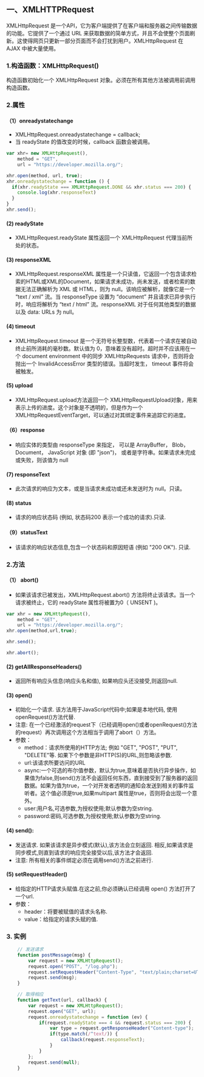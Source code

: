## 一、XMLHTTPRequest
XMLHttpRequest 是一个API，它为客户端提供了在客户端和服务器之间传输数据的功能。它提供了一个通过 URL 来获取数据的简单方式，并且不会使整个页面刷新。这使得网页只更新一部分页面而不会打扰到用户。XMLHttpRequest 在 AJAX 中被大量使用。

### 1.构造函数：XMLHttpRequest()
构造函数初始化一个 XMLHttpRequest 对象。必须在所有其他方法被调用前调用构造函数。

### 2.属性

#### （1）onreadystatechange 
+ XMLHttpRequest.onreadystatechange = callback;
+ 当 readyState 的值改变的时候，callback 函数会被调用。
```javascript
var xhr= new XMLHttpRequest(),
    method = "GET",
    url = "https://developer.mozilla.org/";

xhr.open(method, url, true);
xhr.onreadystatechange = function () {
  if(xhr.readyState === XMLHttpRequest.DONE && xhr.status === 200) {
    console.log(xhr.responseText)
  }
}
xhr.send();
```

#### (2) readyState
+ XMLHttpRequest.readyState 属性返回一个 XMLHttpRequest  代理当前所处的状态。

#### (3) responseXML
+ XMLHttpRequest.responseXML 属性是一个只读值，它返回一个包含请求检索的HTML或XML的Document，如果请求未成功，尚未发送，或者检索的数据无法正确解析为 XML 或 HTML，则为 null。该响应被解析，就像它是一个 “text / xml” 流。当 responseType 设置为 “document” 并且请求已异步执行时，响应将解析为 “text / html” 流。responseXML 对于任何其他类型的数据以及 data: URLs 为 null。

#### (4) timeout
+ XMLHttpRequest.timeout 是一个无符号长整型数，代表着一个请求在被自动终止前所消耗的毫秒数。默认值为 0，意味着没有超时。超时并不应该用在一个 document environment 中的同步 XMLHttpRequests  请求中，否则将会抛出一个 InvalidAccessError 类型的错误。当超时发生， timeout 事件将会被触发。

#### (5) upload
+ XMLHttpRequest.upload方法返回一个 XMLHttpRequestUpload对象，用来表示上传的进度。这个对象是不透明的，但是作为一个XMLHttpRequestEventTarget，可以通过对其绑定事件来追踪它的进度。

#### （6）response
+ 响应实体的类型由 responseType 来指定， 可以是 ArrayBuffer， Blob， Document， JavaScript 对象 (即 "json")， 或者是字符串。如果请求未完成或失败，则该值为 null

#### (7) responseText
+ 此次请求的响应为文本，或是当请求未成功或还未发送时为 null。只读。

#### (8) status
+ 请求的响应状态码 (例如, 状态码200 表示一个成功的请求).只读.

#### （9）statusText
+ 该请求的响应状态信息,包含一个状态码和原因短语 (例如 "200 OK"). 只读.

### 2.方法

#### （1） abort()
+ 如果该请求已被发出，XMLHttpRequest.abort() 方法将终止该请求。当一个请求被终止，它的 readyState 属性将被置为0（ UNSENT )。
```javascript
var xhr = new XMLHttpRequest(),
    method = "GET",
    url = "https://developer.mozilla.org/";
xhr.open(method,url,true);

xhr.send();

xhr.abort();
```

#### (2) getAllResponseHeaders()
+ 返回所有响应头信息(响应头名和值), 如果响应头还没接受,则返回null.

#### (3) open()
+ 初始化一个请求. 该方法用于JavaScript代码中;如果是本地代码, 使用 openRequest()方法代替.
+ 注意: 在一个已经激活的request下（已经调用open()或者openRequest()方法的request）再次调用这个方法相当于调用了abort（）方法。
+ 参数：
    + method：请求所使用的HTTP方法; 例如 "GET", "POST", "PUT", "DELETE"等. 如果下个参数是非HTTP(S)的URL,则忽略该参数.
    + url:该请求所要访问的URL
    + async:一个可选的布尔值参数，默认为true,意味着是否执行异步操作，如果值为false,则send()方法不会返回任何东西，直到接受到了服务器的返回数据。如果为值为true，一个对开发者透明的通知会发送到相关的事件监听者。这个值必须是true,如果multipart 属性是true，否则将会出现一个意外。
    + user:用户名,可选参数,为授权使用;默认参数为空string.
    + password:密码,可选参数,为授权使用;默认参数为空string.

#### (4) send():
+ 发送请求. 如果该请求是异步模式(默认),该方法会立刻返回. 相反,如果请求是同步模式,则直到请求的响应完全接受以后,该方法才会返回.
+ 注意: 所有相关的事件绑定必须在调用send()方法之前进行.

#### (5) setRequestHeader()
+ 给指定的HTTP请求头赋值.在这之前,你必须确认已经调用 open() 方法打开了一个url.
+ 参数：
    + header：将要被赋值的请求头名称.
    + value：给指定的请求头赋的值.

### 3. 实例
```javascript
    // 发送请求
    function postMessage(msg) {
        var request = new XMLHttpRequest();
        request.open("POST", "/log.php");
        request.setRequestHeader("Content-Type", "text/plain;charset=UTF-8");
        request.send(msg);
    }
```
```javascript
    // 取得相应
    function getText(url, callback) {
        var request = new XMLHttpRequest();
        request.open("GET", url);
        request.onreadystatechange = function (ev) {
            if(request.readyState === 4 && request.status === 200) {
                var type = request.getResponseHeader("Content-type");
                if(type.match(/^text/)) {
                    callback(request.responseText);
                }
            }
        };
        request.send(null);
    }
```


